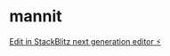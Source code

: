 # mannit

[Edit in StackBlitz next generation editor ⚡️](https://stackblitz.com/~/github.com/leonalrobin/mannit)